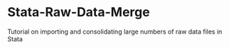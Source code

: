 # Stata-Raw-Data-Merge
Tutorial on importing and consolidating large numbers of raw data files in Stata
